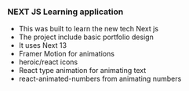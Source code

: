 ### NEXT JS Learning application
- This was built to learn the new tech Next js
- The project include basic portfolio design
- It uses Next 13
- Framer Motion for animations
- heroic/react icons
- React type animation for animating text
- react-animated-numbers from animating numbers
